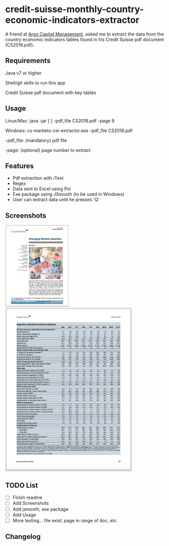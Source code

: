# credit-suisse-monthly-country-economic-indicators-extractor

A friend at [Argo Capital Management](http://www.argocm.com/about-argo), asked me to extract the data from the country economic indicators tables found in his Credit Suisse pdf document (CS2016.pdf). 

Requirements
------------
Java v7 or higher

Shell/git skills to run this app

Credit Suisse pdf document with key tables

Usage 
------------
Linux/Mac: java -jar [ ] -pdf_file CS2016.pdf -page 9

Windows: cs-markets-cei-extractor.exe -pdf_file CS2016.pdf

-pdf_file: (mandatory) pdf file

-page: (optional) page number to extract


Features 
------------
- Pdf extraction with iText
- Regex
- Data sent to Excel using Poi
- Exe package using JSmooth (to be used in Windows)
- User can extract data until he presses 'Q'

Screenshots
------------
<img width="200" alt="1st page" src="cs2016-page1.png">
<img width="400" alt="Table data to extract" src="cs2016-page21.png">

TODO List
------------
- [ ] Finish readme
- [ ] Add Screenshots
- [ ] Add jsmooth, exe package
- [ ] Add Usage
- [ ] More testing... file exist, page in range of doc, etc

Changelog
------------

